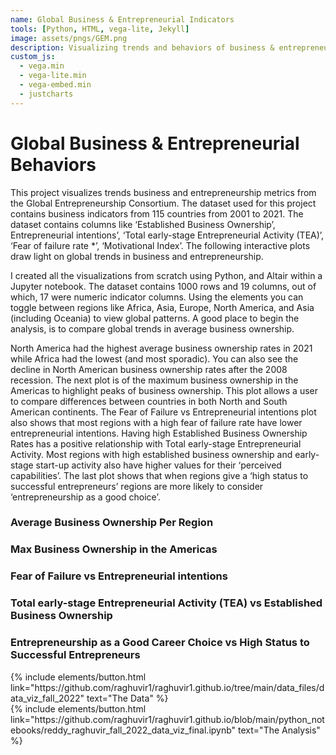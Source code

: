 ```yaml
---
name: Global Business & Entrepreneurial Indicators 
tools: [Python, HTML, vega-lite, Jekyll]
image: assets/pngs/GEM.png
description: Visualizing trends and behaviors of business & entrepreneurship indicators.
custom_js:
  - vega.min
  - vega-lite.min
  - vega-embed.min
  - justcharts
---
```

# Global Business & Entrepreneurial Behaviors


This project visualizes trends business and entrepreneurship metrics from the Global Entrepreneurship Consortium. The dataset used for this project contains business indicators from 115 countries from 2001 to 2021. The dataset contains columns like ‘Established Business Ownership’, Entrepreneurial intentions’, ‘Total early-stage Entrepreneurial Activity (TEA)’, ‘Fear of failure rate *’, ‘Motivational Index’. The following interactive plots draw light on global trends in business and entrepreneurship. 

I created all the visualizations from scratch using Python, and Altair within a Jupyter notebook. The dataset contains 1000 rows and 19 columns, out of which, 17 were numeric indicator columns.  Using the elements you can toggle between regions like Africa, Asia, Europe, North America, and Asia (including Oceania) to view global patterns. A good place to begin the analysis, is to compare global trends in average business ownership.

North America had the highest average business ownership rates in 2021 while Africa had the lowest (and most sporadic). You can also see the decline in North American business ownership rates after the 2008 recession. The next plot is of the maximum business ownership in the Americas to highlight peaks of business ownership. This plot allows a user to compare differences between countries in both North and South American continents. The Fear of Failure vs Entrepreneurial intentions plot also shows that most regions with a high fear of failure rate have lower entrepreneurial intentions. Having high Established Business Ownership Rates has a positive relationship with Total early-stage Entrepreneurial Activity. Most regions with high established business ownership and early-stage start-up activity also have higher values for their ‘perceived capabilities’. The last plot shows that when regions give a ‘high status to successful entrepreneurs’ regions are more likely to consider ‘entrepreneurship as a good choice’. 


### Average Business Ownership Per Region


<vegachart schema-url="{{ site.baseurl }}/assets/json/line_plot_mean_bus_own_per_region.json" style="width: 100%"></vegachart>


### Max Business Ownership in the Americas


<vegachart schema-url="{{ site.baseurl }}/assets/json/max_business_ownership_americas.json" style="width: 100%"></vegachart>


### Fear of Failure vs Entrepreneurial intentions


<vegachart schema-url="{{ site.baseurl }}/assets/json/fof_vs_entre_inten.json" style="width: 100%"></vegachart>


### Total early-stage Entrepreneurial Activity (TEA) vs Established Business Ownership


<vegachart schema-url="{{ site.baseurl }}/assets/json/scatter2.json" style="width: 100%"></vegachart>


### Entrepreneurship as a Good Career Choice vs High Status to Successful Entrepreneurs


<vegachart schema-url="{{ site.baseurl }}/assets/json/scatter_early_stage_vs_estb_business.json" style="width: 100%"></vegachart>



<!-- these are written in a combo of html and liquid --> 

<div class="left">
{% include elements/button.html link="https://github.com/raghuvir1/raghuvir1.github.io/tree/main/data_files/data_viz_fall_2022" text="The Data" %}
</div>

<div class="right">
{% include elements/button.html link="https://github.com/raghuvir1/raghuvir1.github.io/blob/main/python_notebooks/reddy_raghuvir_fall_2022_data_viz_final.ipynb" text="The Analysis" %}
</div>

